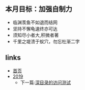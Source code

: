 ## 本月目标：加强自制力

* 临渊羡鱼不如退而结网
* 坚持不懈龟速终亦可达
* 须知尽小者大,积微者著
* 千里之堤溃于蚁穴，勿忘杜渐二字

## links
* [首页](<../../preface.md>)
* [2019](<../2019.md>)
  * 下一篇:[深目录的访问测试](<git配合MD文件的笔记显示.md>)
